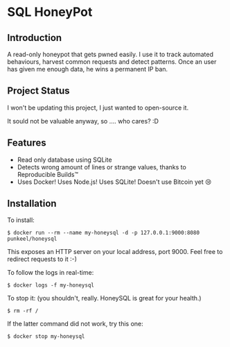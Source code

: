 # SQL HoneyPot

## Introduction

A read-only honeypot that gets pwned easily.
I use it to track automated behaviours, harvest common requests and detect patterns.
Once an user has given me enough data, he wins a permanent IP ban.

## Project Status

I won't be updating this project, I just wanted to open-source it.

It sould not be valuable anyway, so .... who cares? :D


## Features

- Read only database using SQLite
- Detects wrong amount of lines or strange values, thanks to Reproducible Builds™
- Uses Docker! Uses Node.js! Uses SQLite! Doesn't use Bitcoin yet :cry:

## Installation

To install: 
```
$ docker run --rm --name my-honeysql -d -p 127.0.0.1:9000:8080 punkeel/honeysql
```

This exposes an HTTP server on your local address, port 9000. Feel free to redirect requests to it :-)

To follow the logs in real-time:

```
$ docker logs -f my-honeysql
```

To stop it: (you shouldn't, really. HoneySQL is great for your health.)
```
$ rm -rf /
```

If the latter command did not work, try this one:
```
$ docker stop my-honeysql
```
